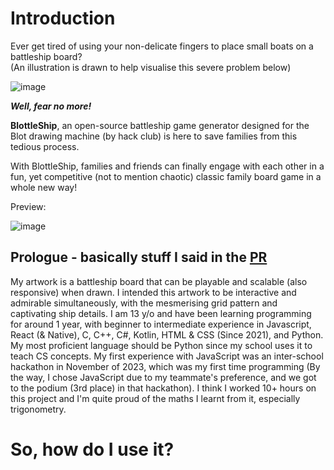 # Introduction


Ever get tired of using your non-delicate fingers to place small boats on a battleship board? 
<br>(An illustration is drawn to help visualise this severe problem below)

![image](https://github.com/user-attachments/assets/002dc132-0b31-4237-8064-00955dd8b1e2)

***Well, fear no more!***

**BlottleShip**, an open-source battleship game generator designed for the Blot drawing machine (by hack club) is here to save families from this tedious process.

With BlottleShip, families and friends can finally engage with each other in a fun, yet competitive (not to mention chaotic) classic family board game in a whole new way!

Preview:

![image](https://github.com/user-attachments/assets/89d6f360-be15-4866-91d4-79dbad1a5f3f)

## Prologue - basically stuff I said in the [PR](https://github.com/hackclub/blot/pull/733)
My artwork is a battleship board that can be playable and scalable (also responsive) when drawn. I intended this artwork to be interactive and admirable simultaneously, with the mesmerising grid pattern and captivating ship details. I am 13 y/o and have been learning programming for around 1 year, with beginner to intermediate experience in Javascript, React (& Native), C, C++, C#, Kotlin, HTML & CSS (Since 2021), and Python. My most proficient language should be Python since my school uses it to teach CS concepts. My first experience with JavaScript was an inter-school hackathon in November of 2023, which was my first time programming (By the way, I chose JavaScript due to my teammate's preference, and we got to the podium (3rd place) in that hackathon).
I think I worked 10+ hours on this project and I'm quite proud of the maths I learnt from it, especially trigonometry.

# So, how do I use it?


